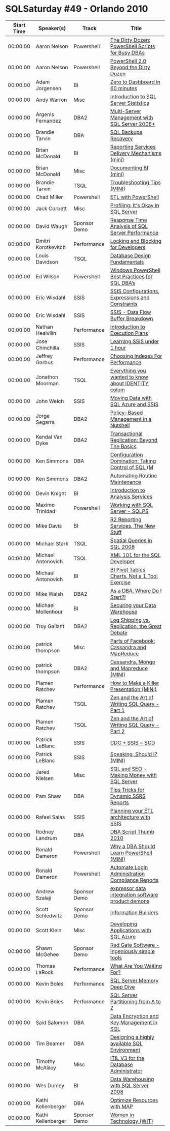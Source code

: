 # SQLSaturday #49 - Orlando 2010
Start Time|Speaker(s)|Track|Title
---|---|---|---
00:00:00|Aaron Nelson|Powershell|[The Dirty Dozen: PowerShell Scripts for Busy DBAs](28407.md)
00:00:00|Aaron Nelson|Powershell|[PowerShell 2.0 Beyond the Dirty Dozen](28408.md)
00:00:00|Adam Jorgensen|BI|[Zero to Dashboard in 60 minutes](28525.md)
00:00:00|Andy Warren|Misc|[Introduction to SQL Server Statistics](28719.md)
00:00:00|Argenis Fernandez|DBA2|[Multi-Server Management with SQL Server 2008+](28803.md)
00:00:00|Brandie Tarvin|DBA|[SQL Backups  Recovery](29102.md)
00:00:00|Brian McDonald|BI|[Reporting Services Delivery Mechanisms (mini)](29278.md)
00:00:00|Brian McDonald|Misc|[Documenting BI (mini)](29279.md)
00:00:00|Brandie Tarvin|TSQL|[Troubleshooting Tips (MINI)](29344.md)
00:00:00|Chad Miller|Powershell|[ETL with PowerShell](29575.md)
00:00:00|Jack Corbett|Misc|[Profiling:  It's Okay in SQL Server](29605.md)
00:00:00|David Waugh|Sponsor Demo|[Response Time Analysis of SQL Server Performance](29807.md)
00:00:00|Dmitri Korotkevitch|Performance|[Locking and Blocking for Developers](29924.md)
00:00:00|Louis Davidson|TSQL|[Database Design Fundamentals](30008.md)
00:00:00|Ed Wilson|Powershell|[Windows PowerShell Best Practices for SQL DBA’s](30037.md)
00:00:00|Eric Wisdahl|SSIS|[SSIS Configurations, Expressions and Constraints](30130.md)
00:00:00|Eric Wisdahl|SSIS|[SSIS - Data Flow Buffer Breakdown](30132.md)
00:00:00|Nathan Heaivilin|Performance|[Introduction to Execution Plans](30302.md)
00:00:00|Jose Chinchilla|SSIS|[Learning SSIS under 1 hour](30607.md)
00:00:00|Jeffrey Garbus|Performance|[Choosing Indexes For Performance](30665.md)
00:00:00|Jonathon Moorman|TSQL|[Everything you wanted to know about IDENTITY colum](30680.md)
00:00:00|John Welch|SSIS|[Moving Data with SQL Azure and SSIS](30938.md)
00:00:00|Jorge Segarra|DBA2|[Policy-Based Management in a Nutshell](31028.md)
00:00:00|Kendal Van Dyke|DBA2|[Transactional Replication: Beyond The Basics](31270.md)
00:00:00|Ken Simmons|DBA|[Configuration Domination: Taking Control of SQL (M](31286.md)
00:00:00|Ken Simmons|DBA2|[Automating Routine Maintenance](31288.md)
00:00:00|Devin Knight|BI|[Introduction to Analysis Services](31407.md)
00:00:00|Maximo Trinidad|Powershell|[Working with SQL Server - SQLPS](31643.md)
00:00:00|Mike Davis|BI|[R2 Reporting Services, The New Stuff](31685.md)
00:00:00|Michael Stark|TSQL|[Spatial Queries in SQL 2008](31771.md)
00:00:00|Michael Antonovich|TSQL|[XML 101 for the SQL Developer ](31796.md)
00:00:00|Michael Antonovich|BI|[BI Pivot Tables  Charts, Not a 1 Tool Exercise](31798.md)
00:00:00|Mike Walsh|DBA2|[As a DBA, Where Do I Start?!](31888.md)
00:00:00|Michael Mollenhour|BI|[Securing your Data Warehouse](31961.md)
00:00:00|Troy Gallant|DBA2|[Log Shipping vs. Replication; the Great Debate](32129.md)
00:00:00|patrick thompson|Misc|[Parts of Facebook: Cassandra and MapReduce](32152.md)
00:00:00|patrick thompson|DBA2|[Cassandra, Mongo and Mapreduce (MINI)](32153.md)
00:00:00|Plamen Ratchev|Performance|[How to Make a Killer Presentation (MINI)](32257.md)
00:00:00|Plamen Ratchev|TSQL|[Zen and the Art of Writing SQL Query - Part 1](32260.md)
00:00:00|Plamen Ratchev|TSQL|[Zen and the Art of Writing SQL Query - Part 2](32261.md)
00:00:00|Patrick LeBlanc|SSIS|[CDC + SSIS = SCD ](32262.md)
00:00:00|Patrick LeBlanc|SSIS|[Speaking, Should I? (MINI)](32263.md)
00:00:00|Jared  Nielsen|Misc|[SQL and SEO - Making Money with SQL Server](32344.md)
00:00:00|Pam Shaw|DBA|[Tips  Tricks for Dynamic SSRS Reports ](32346.md)
00:00:00|Rafael Salas|SSIS|[Planning your ETL architecture with SSIS](32501.md)
00:00:00|Rodney Landrum|DBA|[DBA Script Thumb 2010](32623.md)
00:00:00|Ronald Dameron|Powershell|[Why a DBA Should Learn PowerShell (MINI)](32641.md)
00:00:00|Ronald Dameron|Powershell|[Automate Login Administration  Compliance Reports](32642.md)
00:00:00|Andrew Szalaji|Sponsor Demo|[expressor data integration software product demons](32797.md)
00:00:00|Scott Schledwitz|Sponsor Demo|[Information Builders](32820.md)
00:00:00|Scott Klein|Misc|[Developing Applications with SQL Azure](32826.md)
00:00:00|Shawn McGehee|Sponsor Demo|[Red Gate Software - Ingeniously simple tools](32913.md)
00:00:00|Thomas LaRock|Performance|[What Are You Waiting For?](33068.md)
00:00:00|Kevin Boles|Performance|[SQL Server Memory Deep Dive](33536.md)
00:00:00|Kevin Boles|Performance|[SQL Server Partitioning from A to Z](33537.md)
00:00:00|Said Salomon|DBA|[Data Encryption and Key Management in SQL ](33649.md)
00:00:00|Tim  Beamer|DBA|[Designing a highly available SQL Environment](33653.md)
00:00:00|Timothy McAliley|Misc|[ITIL V3 for the Database Administrator ](33664.md)
00:00:00|Wes Dumey|BI|[Data Warehousing with SQL Server 2008](34485.md)
00:00:00|Kathi Kellenberger|DBA|[Optimize Resources with MAP ](34703.md)
00:00:00|Kathi Kellenberger|Sponsor Demo|[Women in Technology (WIT)](34705.md)
